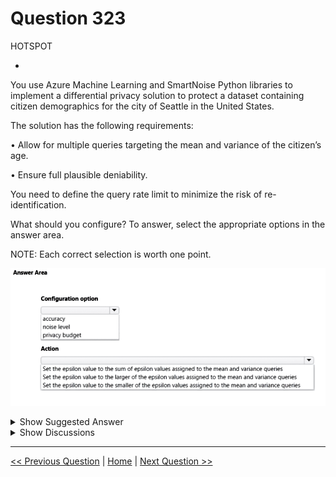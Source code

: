 # Question 323

HOTSPOT

-

You use Azure Machine Learning and SmartNoise Python libraries to implement a differential privacy solution to protect a dataset containing citizen demographics for the city of Seattle in the United States.

The solution has the following requirements:

• Allow for multiple queries targeting the mean and variance of the citizen’s age.

• Ensure full plausible deniability.

You need to define the query rate limit to minimize the risk of re-identification.

What should you configure? To answer, select the appropriate options in the answer area.

NOTE: Each correct selection is worth one point.

![Question Image](../images/q323_q_image467.png)

<details>
  <summary>Show Suggested Answer</summary>

<img src="../images/q323_ans_0_image468.png" alt="Answer Image"><br>

</details>

<details>
  <summary>Show Discussions</summary>

<blockquote><p><strong>KeiNek</strong> <code>(Sun 09 Feb 2025 12:43)</code> - <em>Upvotes: 1</em></p><p>Box1 : privacy budget
Box2 : Set the epsilon value to the sum of epsilon values assigned to the mean and variance queries.</p></blockquote>
<blockquote><p><strong>PI_Team</strong> <code>(Fri 23 Aug 2024 11:24)</code> - <em>Upvotes: 1</em></p><p>correct answer.</p></blockquote>
<blockquote><p><strong>phdykd</strong> <code>(Fri 26 Jul 2024 13:46)</code> - <em>Upvotes: 3</em></p><p>Configuration option: C) Privacy Budget
Action: D) Set the epsilon value to the sum of epsilon values assigned to the mean and variance queries
When dealing with differential privacy, the &quot;privacy budget&quot; is often represented by the value of epsilon (ε). The value of epsilon is used to control the amount of noise added to the data to maintain privacy.

When you perform multiple queries against the dataset, each one &quot;uses&quot; a part of this privacy budget. In order to maintain an appropriate level of overall privacy, you should consider that each separate query could potentially leak some information. Therefore, the cumulative privacy loss or total epsilon should be the sum of the epsilons for each query, not the smallest or largest single value.
If you were to set the total epsilon to the smallest of the two values, you would be assuming that only one of the queries contributes to privacy loss, which is not the case.</p></blockquote>

<blockquote><p><strong>barb4ever2002</strong> <code>(Thu 27 Jun 2024 07:05)</code> - <em>Upvotes: 3</em></p><p>from chat gtp: 
To minimize the risk of re-identification and ensure full plausible deniability when implementing a differential privacy solution using Azure Machine Learning and the SmartNoise Python libraries, you should configure the privacy budget.

In this scenario, the appropriate action to take is:

Action: 3) Set the epsilon value to the smaller of the epsilon values assigned to the mean and variance queries.</p></blockquote>

</details>

---

[<< Previous Question](question_322.md) | [Home](/index.md) | [Next Question >>](question_324.md)
